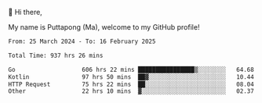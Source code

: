 👋 Hi there,

My name is Puttapong (Ma), welcome to my GitHub profile!

<!--START_SECTION:waka-->

```txt
From: 25 March 2024 - To: 16 February 2025

Total Time: 937 hrs 26 mins

Go                   606 hrs 22 mins ████████████████▒░░░░░░░░   64.68 %
Kotlin               97 hrs 50 mins  ██▓░░░░░░░░░░░░░░░░░░░░░░   10.44 %
HTTP Request         75 hrs 22 mins  ██░░░░░░░░░░░░░░░░░░░░░░░   08.04 %
Other                22 hrs 10 mins  ▓░░░░░░░░░░░░░░░░░░░░░░░░   02.37 %
```

<!--END_SECTION:waka-->
